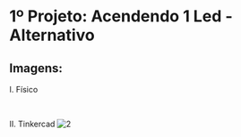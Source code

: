 # 1º Projeto: Acendendo 1 Led - Alternativo

## Imagens:
I. Físico

&nbsp;

II. Tinkercad
![2](https://user-images.githubusercontent.com/54013675/217093488-f2fc02d6-e348-45e8-8fba-908792422553.png)
